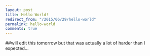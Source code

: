 ```yaml
---
layout: post
title: Hello World!
redirect_from: "/2015/06/29/hello-world"
permalink: hello-world
comments: true
---
```


##will edit this tomorrow but that was actually a lot of harder than I expected...
